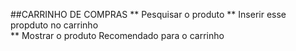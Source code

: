 ##CARRINHO DE COMPRAS
	** Pesquisar o produto 
	** Inserir esse propduto no carrinho  
	** Mostrar o produto Recomendado para o carrinho

